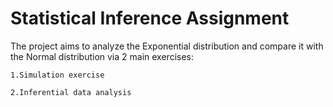 # Statistical Inference Assignment

The project aims to analyze the Exponential distribution and compare it with the Normal distribution via 2 main exercises:

    1.Simulation exercise
    
    2.Inferential data analysis
